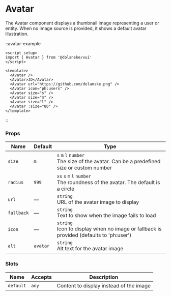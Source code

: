 # Avatar

The Avatar component displays a thumbnail image representing a user or entity. When no image source is provided, it shows a default avatar illustration.

::avatar-example

```vue
<script setup>
import { Avatar } from '@dolanske/vui'
</script>

<template>
  <Avatar />
  <Avatar>JD</Avatar>
  <Avatar url="https://github.com/dolanske.png" />
  <Avatar icon="ph:users" />
  <Avatar size="s" />
  <Avatar size="m" />
  <Avatar size="l" />
  <Avatar :size="80" />
</template>
```

::

### Props

| Name       | Default  | Type                                                                                        |
| ---------- | -------- | ------------------------------------------------------------------------------------------- |
| `size`     | `m`      | `s` `m` `l` `number` <br> The size of the avatar. Can be a predefined size or custom number |
| `radius`   | `999`    | `xs` `s` `m` `l` `number` <br> The roundness of the avatar. The default is a circle         |
| `url`      | —        | `string` <br> URL of the avatar image to display                                            |
| `fallback` | —        | `string` <br> Text to show when the image fails to load                                     |
| `icon`     | —        | `string` <br> Icon to display when no image or fallback is provided (defaults to 'ph:user') |
| `alt`      | `avatar` | `string` <br> Alt text for the avatar image                                                 |

### Slots

| Name      | Accepts | Description                             |
| --------- | ------- | --------------------------------------- |
| `default` | `any`   | Content to display instead of the image |
